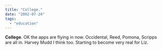 ```yaml
---
title: "College."
date: "2002-07-24"
tags: 
  - "education"
---
```


**College**. OK the apps are flying in now. Occidental, Reed, Pomona, Scripps are all in. Harvey Mudd I think too. Starting to become very real for Liz.
